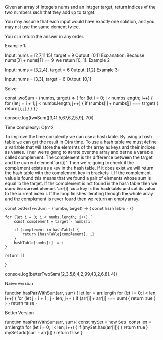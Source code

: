 Given an array of integers nums and an integer target, return indices of the two numbers such that they add up to target.

You may assume that each input would have exactly one solution, and you may not use the same element twice.

You can return the answer in any order.

 

Example 1:

Input: nums = [2,7,11,15], target = 9
Output: [0,1]
Explanation: Because nums[0] + nums[1] == 9, we return [0, 1].
Example 2:

Input: nums = [3,2,4], target = 6
Output: [1,2]
Example 3:

Input: nums = [3,3], target = 6
Output: [0,1]
 
Solve:

const twoSum = (numbs, target) => {
    for (let i = 0; i < numbs.length; i++) {
        for (let j = i + 1; j < numbs.length; j++) {
            if (numbs[i] + numbs[j] === target) {
                return [i, j]
            }
        }
    }
}

console.log(twoSum([3,41,5,67,6,2,5,9], 70))

Time Complexity: O(n^2)

To improve the time complexity we can use a hash table. By using a hash table we can get the result in O(n) time. To use a hash table we must define a variable that will store the elements of the array as keys and their indices as values. Then we're going to iterate over the array and define a variable called complement. The complement is the difference between the target and the current element 'arr[i]'. Then we're going to check if the complement exists as a key in the hash table. If it does exist we will return the hash table with the complement key in brackets, i. If the complement value is found this means that we found a pair of elements whose sum is equal to the target. If the complement is not found in the hash table then we store the current element 'arr[i]' as a key in the hash table and set its value to the current index i. If the loop finishes iterating through the whole array and the complement is never found then we return an empty array.



const betterTwoSum = (numbs, target) => {
    const hashTable = {}
    
    for (let i = 0; i < numbs.length; i++) {
        const complement = target - numbs[i]
        
        if (complement in hashTable) {
            return [hashTable[complement], i]
        } 
        hashTable[numbs[i]] = i
    }

    return []
}

console.log(betterTwoSum([2,3,5,6,4,2,99,43,2,6,8], 4))



Naive Version

function hasPairWithSum(arr, sum) {
    let len = arr.length
    for (let i = 0; i < len; i++) {
        for (let j = i + 1 ; j < len; j++){
            if (arr[i] + arr[j] === sum) {
                return true
            }
        }
    }
    return false
}

Better Version

function hasPairWithSum(arr, sum){
    const mySet = new Set()
    const len = arr.length
    for (let i = 0; i < len; i++) {
        if (mySet.has(arr[i])) {
            return true
        }
        mySet.add(sum - arr[i])
    }
    return false
}
